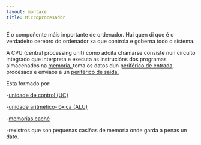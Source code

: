 ```yaml
---
layout: montaxe
title: Microprocesador
---
```


É o compoñente máis importante de ordenador. Hai quen di que é o verdadeiro  cerebro do ordenador xa que controla e goberna todo o sistema.

 A CPU (central processing unit) como adoita chamarse consiste nun circuito integrado que interpreta e executa as instrucións dos programas almacenados na [memoria, ]({{site.url}}/montaxe/RAM)  toma os datos dun [periférico de entrada,]({{site.url}}/montaxe/I-O) procésaos  e envíaos a un [periférico de saída.]({{site.url}}/montaxe/I-O)

Esta formado por:

-[unidade de control (UC)]({{site.url}}/montaxe/UC)

-[unidade aritmético-lóxica (ALU)]({{site.url}}/montaxe/ALU)

-[memorias caché]({{site.url}}/montaxe/cache)

-rexistros que son pequenas casiñas de memoria onde garda a penas un dato.
